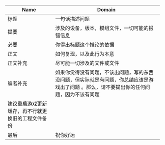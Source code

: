 


|Name|Domain|
|-|-|
|标题|一句话描述问题  
|提要|涉及的设备，版本，模组文件，一切可能的报错信息  
|必要|你得出标题这个推论的依据  
|正文|如何复现，以及此行为本意  
|正文补充|尽可能一切涉及的文件或文件  
|编者补充|如果你觉得没有问题，不该出问题，写的东西没问题，但实际就是有问题，你总结应该是游戏出了问题  。那么，请不要提出你的任何问题，因为不该有问题  
|建议重启游戏更新缓存，再不行就更换旧的工程文件备份  
|最后|祝你好运  

